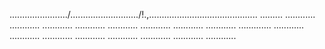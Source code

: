 ......................./.........................../!.,........................................... .........
............
............
............
............
............
............
............
............
.............
............
............
............
............
............
............
............
............



